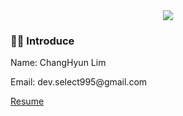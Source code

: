 <div align=center>
 <img src="https://capsule-render.vercel.app/api?type=waving&color=auto&height=200&section=header&text=ChangHyun%20Lim&fontSize=90" />
</div>
</div>
  <h3>🧑‍💻 Introduce</h3>
  <p>Name: ChangHyun Lim</p>
  <p>Email: dev.select995@gmail.com</p>
  <a href="https://select995.notion.site/d067843668804229ae3bcbd003c4b8f9">Resume</a>
</div>
